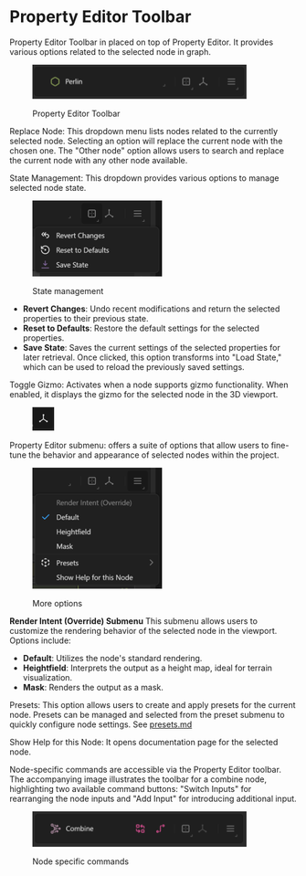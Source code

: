 # Property Editor Toolbar

Property Editor Toolbar in placed on top of Property Editor. It provides various options related to the selected node in graph.

<figure><img src="../../../.gitbook/assets/Property Editor Toolbar.png" alt="" width="375"><figcaption><p>Property Editor Toolbar</p></figcaption></figure>



Replace Node: This dropdown menu lists nodes related to the currently selected node. Selecting an option will replace the current node with the chosen one. The "Other node" option allows users to search and replace the current node with any other node available.

State Management: This dropdown provides various options to manage selected node state.

<figure><img src="../../../.gitbook/assets/Property Editor StateManagement.png" alt="" width="227"><figcaption><p>State management</p></figcaption></figure>

* **Revert Changes**: Undo recent modifications and return the selected properties to their previous state.
* **Reset to Defaults**: Restore the default settings for the selected properties.
* **Save State**: Saves the current settings of the selected properties for later retrieval. Once clicked, this option transforms into "Load State," which can be used to reload the previously saved settings.

Toggle Gizmo: Activates when a node supports gizmo functionality. When enabled, it displays the gizmo for the selected node in the 3D viewport.

<figure><img src="../../../.gitbook/assets/Toggle Gizmo.png" alt="" width="38"><figcaption></figcaption></figure>

Property Editor submenu: offers a suite of options that allow users to fine-tune the behavior and appearance of selected nodes within the project.

<figure><img src="../../../.gitbook/assets/Property Editor Submenu.png" alt="" width="227"><figcaption><p>More options</p></figcaption></figure>

**Render Intent (Override) Submenu** This submenu allows users to customize the rendering behavior of the selected node in the viewport. Options include:

* **Default**: Utilizes the node's standard rendering.
* **Heightfield**: Interprets the output as a height map, ideal for terrain visualization.
* **Mask**: Renders the output as a mask.

Presets: This option allows users to create and apply presets for the current node. Presets can be managed and selected from the preset submenu to quickly configure node settings. See [presets.md](../property-editor/presets.md "mention")

Show Help for this Node: It opens documentation page for the selected node.

Node-specific commands are accessible via the Property Editor toolbar. The accompanying image illustrates the toolbar for a combine node, highlighting two available command buttons: "Switch Inputs" for rearranging the node inputs and "Add Input" for introducing additional input.

<figure><img src="../../../.gitbook/assets/Property Editor Commands.png" alt="" width="375"><figcaption><p>Node specific commands</p></figcaption></figure>
